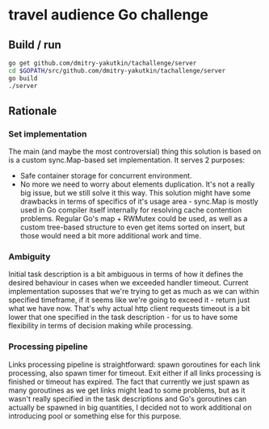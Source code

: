 # travel audience Go challenge

## Build / run
```bash
go get github.com/dmitry-yakutkin/tachallenge/server
cd $GOPATH/src/github.com/dmitry-yakutkin/tachallenge/server
go build
./server
```

## Rationale
### Set implementation
The main (and maybe the most controversial) thing this solution is based on is a custom sync.Map-based set implementation.
It serves 2 purposes:
* Safe container storage for concurrent environment.
* No more we need to worry about elements duplication. It's not a really big issue, but we still solve it this way.
This solution might have some drawbacks in terms of specifics of it's usage area - sync.Map is mostly used in Go compiler itself internally for resolving cache contention problems.
Regular Go's map + RWMutex could be used, as well as a custom tree-based structure to even get items sorted on insert, but those would need a bit more additional work and time.
### Ambiguity
Initial task description is a bit ambiguous in terms of how it defines the desired behaviour in cases when we exceeded handler timeout.
Current implementation suposses that we're trying to get as much as we can within specified timeframe, if it seems like we're going to exceed it - return just what we have now.
That's why actual http client requests timeout is a bit lower that one specified in the task description - for us to have some flexibility in terms of decision making while processing.
### Processing pipeline
Links processing pipeline is straightforward: spawn goroutines for each link processing, also spawn timer for timeout. Exit either if all links processing is finished or timeout has expired.
The fact that currently we just spawn as many goroutines as we get links might lead to some problems, but as it wasn't really specified in the task descriptions and Go's goroutines can actually be spawned in big quantities, I decided not to work additional on introducing pool or something else for this purpose.